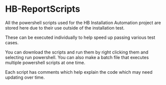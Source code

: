 # HB-ReportScripts
All the powershell scripts used for the HB Installation Automation project are stored here due to their use outside of the installation test. 

These can be executed individually to help speed up passing various test cases.

You can download the scripts and run them by right clicking them and selecting run powershell. You can also make a batch file that executes multiple powershell scripts at one time.

Each script has comments which help explain the code which may need updating over time. 
